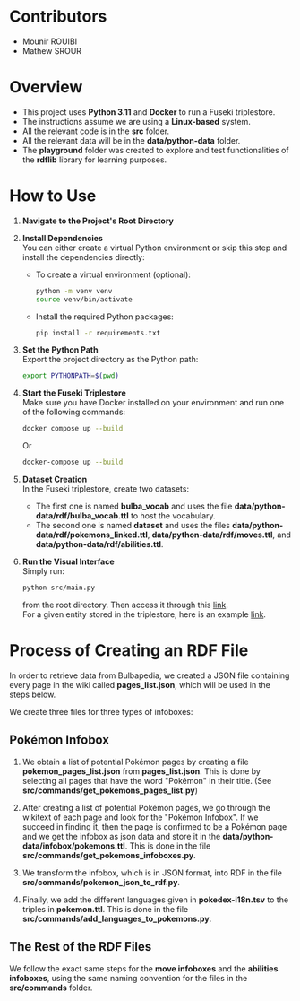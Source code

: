 
# Contributors

- Mounir ROUIBI  
- Mathew SROUR  

# Overview

- This project uses **Python 3.11** and **Docker** to run a Fuseki triplestore.
- The instructions assume we are using a **Linux-based** system.
- All the relevant code is in the **src** folder.
- All the relevant data will be in the **data/python-data** folder.
- The **playground** folder was created to explore and test functionalities of the **rdflib** library for learning purposes.

# How to Use

1. **Navigate to the Project's Root Directory**  

2. **Install Dependencies**  
    You can either create a virtual Python environment or skip this step and install the dependencies directly:
    - To create a virtual environment (optional):

        ```bash
        python -m venv venv
        source venv/bin/activate
        ```

    - Install the required Python packages:

        ```bash
        pip install -r requirements.txt
        ```

3. **Set the Python Path**  
    Export the project directory as the Python path:

    ```bash
    export PYTHONPATH=$(pwd)
    ```

4. **Start the Fuseki Triplestore**  
    Make sure you have Docker installed on your environment and run one of the following commands:

    ```bash
    docker compose up --build
    ```

    Or

    ```bash
    docker-compose up --build
    ```

5. **Dataset Creation**  
    In the Fuseki triplestore, create two datasets:

   - The first one is named **bulba_vocab** and uses the file **data/python-data/rdf/bulba_vocab.ttl** to host the vocabulary.
   - The second one is named **dataset** and uses the files **data/python-data/rdf/pokemons_linked.ttl**, **data/python-data/rdf/moves.ttl**, and **data/python-data/rdf/abilities.ttl**.

6. **Run the Visual Interface**  
    Simply run:

    ```bash
    python src/main.py
    ```

    from the root directory. Then access it through this [link](http://127.0.0.1:5000).  
    For a given entity stored in the triplestore, here is an example [link](http://127.0.0.1:5000/Pikachu_%28Pok%C3%A9mon%29).

# Process of Creating an RDF File

In order to retrieve data from Bulbapedia, we created a JSON file containing every page in the wiki called **pages_list.json**, which will be used in the steps below.

We create three files for three types of infoboxes:

## Pokémon Infobox

1. We obtain a list of potential Pokémon pages by creating a file **pokemon_pages_list.json** from **pages_list.json**. This is done by selecting all pages that have the word "Pokémon" in their title. (See **src/commands/get_pokemons_pages_list.py**)

2. After creating a list of potential Pokémon pages, we go through the wikitext of each page and look for the "Pokémon Infobox". If we succeed in finding it, then the page is confirmed to be a Pokémon page and we get the infobox as json data and store it in the **data/python-data/infobox/pokemons.ttl**. This is done in the file **src/commands/get_pokemons_infoboxes.py**.

3. We transform the infobox, which is in JSON format, into RDF in the file **src/commands/pokemon_json_to_rdf.py**.

4. Finally, we add the different languages given in **pokedex-i18n.tsv** to the triples in **pokemon.ttl**. This is done in the file **src/commands/add_languages_to_pokemons.py**.

## The Rest of the RDF Files

We follow the exact same steps for the **move infoboxes** and the **abilities infoboxes**, using the same naming convention for the files in the **src/commands** folder.
